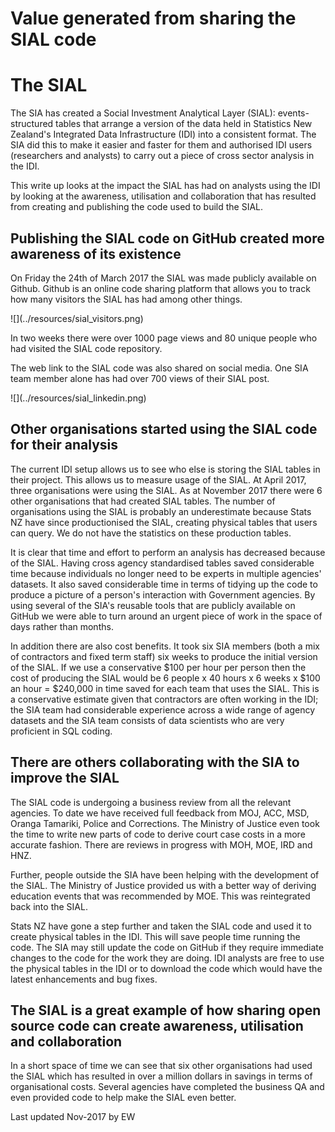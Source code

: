 # Value generated from sharing the SIAL code

# The SIAL
The SIA has created a Social Investment Analytical Layer (SIAL): events-structured tables that arrange a version of the data held in Statistics New Zealand's Integrated Data Infrastructure (IDI) into a consistent format. The SIA did this to make it easier and faster for them and authorised IDI users (researchers and analysts) to carry out a piece of cross sector analysis in the IDI. 

This write up looks at the impact the SIAL has had on analysts using the IDI by looking at the awareness, utilisation and collaboration that has resulted from creating and publishing the code used to build the SIAL.

## Publishing the SIAL code on GitHub created more awareness of its existence

On Friday the 24th of March 2017 the SIAL was made publicly available on Github. Github is an online code sharing platform that allows you to track how many visitors the SIAL has had among other things.

<div class="jumbotron">
![](../resources/sial_visitors.png)

</div>

In two weeks there were over 1000 page views and 80 unique people who had visited the SIAL code repository.

The web link to the SIAL code was also shared on social media. One SIA team member alone has had over 700 views of their SIAL post.

<div class="jumbotron">
![](../resources/sial_linkedin.png)

</div>


## Other organisations started using the SIAL code for their analysis
The current IDI setup allows us to see who else is storing the SIAL tables in their project. This allows us to measure usage of the SIAL. At April 2017, three organisations were using the SIAL. As at November 2017 there were 6 other organisations that had created SIAL tables. The number of organisations using the SIAL is probably an underestimate because Stats NZ have since productionised the SIAL, creating physical tables that users can query. We do not have the statistics on these production tables.

It is clear that time and effort to perform an analysis has decreased because of the SIAL. Having cross agency standardised tables saved considerable time because individuals no longer need to be experts in multiple agencies' datasets. It also saved considerable time in terms of tidying up the code to produce a picture of a person's interaction with Government agencies. By using several of the SIA's reusable tools that are publicly available on GitHub we were able to turn around an urgent piece of work in the space of days rather than months.

In addition there are also cost benefits. It took six SIA members (both a mix of contractors and fixed term staff) six weeks to produce the initial version of the SIAL. If we use a conservative $100 per hour per person then the cost of producing the SIAL would be 6 people x 40 hours x 6 weeks x $100 an hour = $240,000 in time saved for each team that uses the SIAL. This is a conservative estimate given that contractors are often working in the IDI; the SIA team had considerable experience across a wide range of agency datasets and the SIA team consists of data scientists who are very proficient in SQL coding.

## There are others collaborating with the SIA to improve the SIAL
The SIAL code is undergoing a business review from all the relevant agencies. To date we have received full feedback from MOJ, ACC, MSD, Oranga Tamariki, Police and Corrections. The Ministry of Justice even took the time to write new parts of code to derive court case costs in a more accurate fashion. There are reviews in progress with MOH, MOE, IRD and HNZ.

Further, people outside the SIA have been helping with the development of the SIAL. The Ministry of Justice provided us with a better way of deriving education events that was recommended by MOE. This was reintegrated back into the SIAL.

Stats NZ have gone a step further and taken the SIAL code and used it to create physical tables in the IDI. This will save people time running the code. The SIA may still update the code on GitHub if they require immediate changes to the code for the work they are doing. IDI analysts are free to use the physical tables in the IDI or to download the code which would have the latest enhancements and bug fixes.


## The SIAL is a great example of how sharing open source code can create awareness, utilisation and collaboration
In a short space of time we can see that six other organisations had used the SIAL which has resulted in over a million dollars in savings in terms of organisational costs. Several agencies have completed the business QA and even provided code to help make the SIAL even better.


Last updated Nov-2017 by EW


